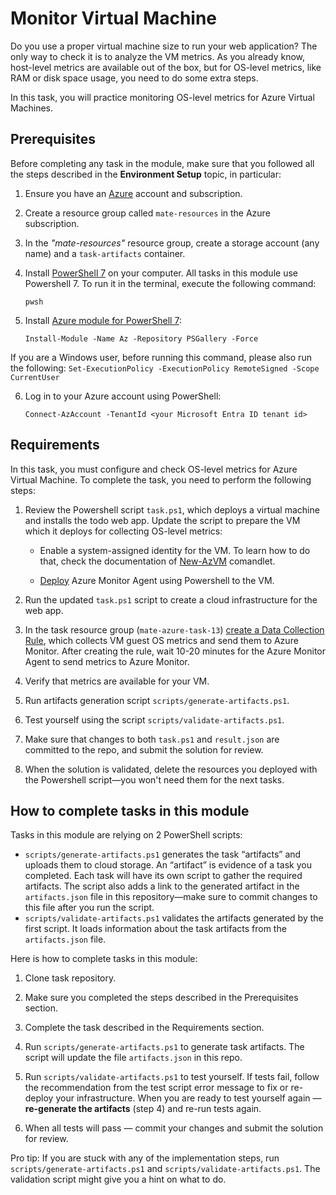 # Monitor Virtual Machine

Do you use a proper virtual machine size to run your web application? The only way to check it is to analyze the VM metrics. As you already know, host-level metrics are available out of the box, but for OS-level metrics, like RAM or disk space usage, you need to do some extra steps. 

In this task, you will practice monitoring OS-level metrics for Azure Virtual Machines. 

## Prerequisites

Before completing any task in the module, make sure that you followed all the steps described in the **Environment Setup** topic, in particular: 

1. Ensure you have an [Azure](https://azure.microsoft.com/en-us/free/) account and subscription.

2. Create a resource group called `mate-resources` in the Azure subscription.

3. In the *"mate-resources"* resource group, create a storage account (any name) and a `task-artifacts` container.

4. Install [PowerShell 7](https://learn.microsoft.com/en-us/powershell/scripting/install/installing-powershell?view=powershell-7.4) on your computer. All tasks in this module use Powershell 7. To run it in the terminal, execute the following command: 
    ```
    pwsh
    ```

5. Install [Azure module for PowerShell 7](https://learn.microsoft.com/en-us/powershell/azure/install-azure-powershell?view=azps-11.3.0): 
    ```
    Install-Module -Name Az -Repository PSGallery -Force
    ```
If you are a Windows user, before running this command, please also run the following: 
    ```
    Set-ExecutionPolicy -ExecutionPolicy RemoteSigned -Scope CurrentUser
    ```

6. Log in to your Azure account using PowerShell:
    ```
    Connect-AzAccount -TenantId <your Microsoft Entra ID tenant id>
    ```

## Requirements

In this task, you must configure and check OS-level metrics for Azure Virtual Machine. To complete the task, you need to perform the following steps: 

1. Review the Powershell script `task.ps1`, which deploys a virtual machine and installs the todo web app. Update the script to prepare the VM which it deploys for collecting OS-level metrics:

    - Enable a system-assigned identity for the VM. To learn how to do that, check the documentation of [New-AzVM](https://learn.microsoft.com/en-us/powershell/module/az.compute/new-azvm?view=azps-11.5.0) comandlet.

    - [Deploy](https://learn.microsoft.com/en-us/azure/azure-monitor/agents/azure-monitor-agent-manage?tabs=azure-powershell#system-assigned-managed-identity) Azure Monitor Agent using Powershell to the VM.

2. Run the updated `task.ps1` script to create a cloud infrastructure for the web app.

3. In the task resource group (`mate-azure-task-13`) [create a Data Collection Rule](https://learn.microsoft.com/en-us/azure/azure-monitor/vm/tutorial-monitor-vm-guest), which collects VM guest OS metrics and send them to Azure Monitor. After creating the rule, wait 10-20 minutes for the Azure Monitor Agent to send metrics to Azure Monitor.

4. Verify that metrics are available for your VM. 

5. Run artifacts generation script `scripts/generate-artifacts.ps1`.

6. Test yourself using the script `scripts/validate-artifacts.ps1`.

7. Make sure that changes to both `task.ps1` and `result.json` are committed to the repo, and submit the solution for review. 

8. When the solution is validated, delete the resources you deployed with the Powershell script—you won't need them for the next tasks. 

## How to complete tasks in this module 

Tasks in this module are relying on 2 PowerShell scripts: 

- `scripts/generate-artifacts.ps1` generates the task “artifacts”  and uploads them to cloud storage. An “artifact” is evidence of a task you completed. Each task will have its own script to gather the required artifacts. The script also adds a link to the generated artifact in the `artifacts.json` file in this repository—make sure to commit changes to this file after you run the script. 
- `scripts/validate-artifacts.ps1` validates the artifacts generated by the first script. It loads information about the task artifacts from the `artifacts.json` file.

Here is how to complete tasks in this module:

1. Clone task repository.

2. Make sure you completed the steps described in the Prerequisites section.

3. Complete the task described in the Requirements section.

4. Run `scripts/generate-artifacts.ps1` to generate task artifacts. The script will update the file `artifacts.json` in this repo. 

5. Run `scripts/validate-artifacts.ps1` to test yourself. If tests fail, follow the recommendation from the test script error message to fix or re-deploy your infrastructure. When you are ready to test yourself again — **re-generate the artifacts** (step 4) and re-run tests again. 

6. When all tests will pass — commit your changes and submit the solution for review. 

Pro tip: If you are stuck with any of the implementation steps, run `scripts/generate-artifacts.ps1` and `scripts/validate-artifacts.ps1`. The validation script might give you a hint on what to do.  
